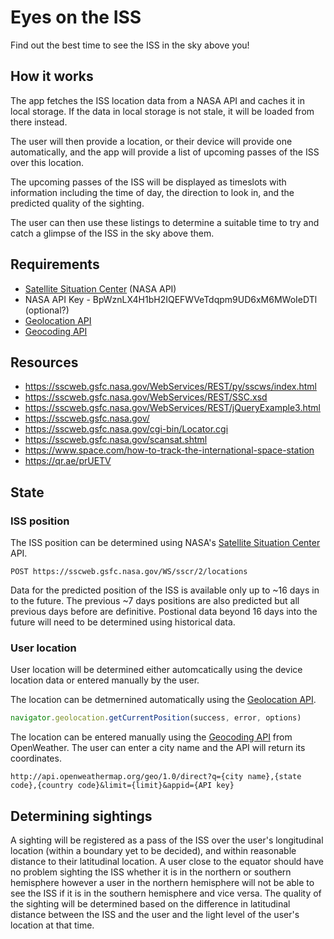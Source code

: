 # Eyes on the ISS

Find out the best time to see the ISS in the sky above you!

## How it works

The app fetches the ISS location data from a NASA API and caches it in local storage. If the data in local storage is not stale, it will be loaded from there instead.

The user will then provide a location, or their device will provide one automatically, and the app will provide a list of upcoming passes of the ISS over this location.

The upcoming passes of the ISS will be displayed as timeslots with information including the time of day, the direction to look in, and the predicted quality of the sighting.

The user can then use these listings to determine a suitable time to try and catch a glimpse of the ISS in the sky above them.

## Requirements

- [Satellite Situation Center](https://sscweb.gsfc.nasa.gov/WebServices/REST/) (NASA API)
- NASA API Key - BpWznLX4H1bH2IQEFWVeTdqpm9UD6xM6MWoIeDTl (optional?)
- [Geolocation API](https://developer.mozilla.org/en-US/docs/Web/API/Geolocation/getCurrentPosition)
- [Geocoding API](https://openweathermap.org/api/geocoding-api)

## Resources

- https://sscweb.gsfc.nasa.gov/WebServices/REST/py/sscws/index.html
- https://sscweb.gsfc.nasa.gov/WebServices/REST/SSC.xsd
- https://sscweb.gsfc.nasa.gov/WebServices/REST/jQueryExample3.html
- https://sscweb.gsfc.nasa.gov/
- https://sscweb.gsfc.nasa.gov/cgi-bin/Locator.cgi
- https://sscweb.gsfc.nasa.gov/scansat.shtml
- https://www.space.com/how-to-track-the-international-space-station
- https://qr.ae/prUETV

## State

### ISS position

The ISS position can be determined using NASA's [Satellite Situation Center](https://sscweb.gsfc.nasa.gov/WebServices/REST/) API.

```
POST https://sscweb.gsfc.nasa.gov/WS/sscr/2/locations
```

Data for the predicted position of the ISS is available only up to ~16 days in to the future. The previous ~7 days positions are also predicted but all previous days before are definitive. Postional data beyond 16 days into the future will need to be determined using historical data.

### User location

User location will be determined either automcatically using the device location data or entered manually by the user.

The location can be detmernined automatically using the [Geolocation API](https://developer.mozilla.org/en-US/docs/Web/API/Geolocation/getCurrentPosition).

```js
navigator.geolocation.getCurrentPosition(success, error, options)
```

The location can be entered manually using the [Geocoding API](https://openweathermap.org/api/geocoding-api) from OpenWeather. The user can enter a city name and the API will return its coordinates.

```
http://api.openweathermap.org/geo/1.0/direct?q={city name},{state code},{country code}&limit={limit}&appid={API key}
```

## Determining sightings

A sighting will be registered as a pass of the ISS over the user's longitudinal location (within a boundary yet to be decided), and within reasonable distance to their latitudinal location. A user close to the equator should have no problem sighting the ISS whether it is in the northern or southern hemisphere however a user in the northern hemisphere will not be able to see the ISS if it is in the southern hemisphere and vice versa. The quality of the sighting will be determined based on the difference in latitudinal distance between the ISS and the user and the light level of the user's location at that time.